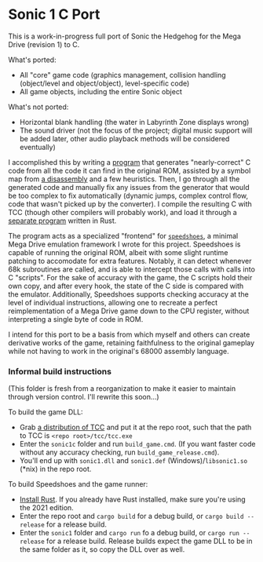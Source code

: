 # Sonic 1 C Port

This is a work-in-progress full port of Sonic the Hedgehog for the Mega Drive (revision 1) to C.

What's ported:
- All "core" game code (graphics management, collision handling (object/level and object/object), level-specific code)
- All game objects, including the entire Sonic object

What's not ported:
- Horizontal blank handling (the water in Labyrinth Zone displays wrong)
- The sound driver (not the focus of the project; digital music support will be added later, other audio playback methods will be considered eventually)

I accomplished this by writing a [program](./asmconverter) that generates "nearly-correct" C code from all the code it can find in the original ROM, assisted by a symbol map from [a disassembly](https://github.com/sonicretro/s1disasm) and a few heuristics. Then, I go through all the generated code and manually fix any issues from the generator that would be too complex to fix automatically (dynamic jumps, complex control flow, code that wasn't picked up by the converter). I compile the resulting C with TCC (though other compilers will probably work), and load it through a [separate program](./sonic1) written in Rust.

The program acts as a specialized "frontend" for [`speedshoes`](./speedshoes), a minimal Mega Drive emulation framework I wrote for this project. Speedshoes is capable of running the original ROM, albeit with some slight runtime patching to accomodate for extra features. Notably, it can detect whenever 68k subroutines are called, and is able to intercept those calls with calls into C "scripts". For the sake of accuracy with the game, the C scripts hold their own copy, and after every hook, the state of the C side is compared with the emulator. Additionally, Speedshoes supports checking accuracy at the level of individual instructions, allowing one to recreate a perfect reimplementation of a Mega Drive game down to the CPU register, without interpreting a single byte of code in ROM.

I intend for this port to be a basis from which myself and others can create derivative works of the game, retaining faithfulness to the original gameplay while not having to work in the original's 68000 assembly language.

### Informal build instructions
(This folder is fresh from a reorganization to make it easier to maintain through version control. I'll rewrite this soon...)

To build the game DLL:
- Grab [a distribution of TCC](http://download.savannah.gnu.org/releases/tinycc) and put it at the repo root, such that the path to TCC is `<repo root>/tcc/tcc.exe`
- Enter the `sonic1c` folder and run `build_game.cmd`. (If you want faster code without any accuracy checking, run `build_game_release.cmd`).
- You'll end up with `sonic1.dll` and `sonic1.def` (Windows)/`libsonic1.so` (*nix) in the repo root.

To build Speedshoes and the game runner:
- [Install Rust](https://www.rust-lang.org/tools/install). If you already have Rust installed, make sure you're using the 2021 edition.
- Enter the repo root and `cargo build` for a debug build, or `cargo build --release` for a release build.
- Enter the `sonic1` folder and `cargo run` fo a debug build, or `cargo run --release` for a release build. Release builds expect the game DLL to be in the same folder as it, so copy the DLL over as well.
